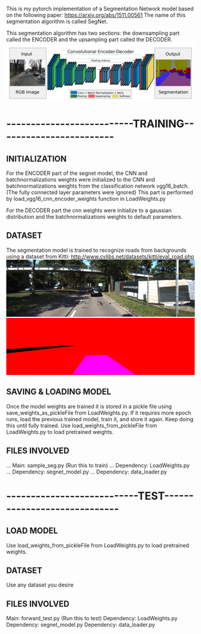 This is my pytorch implementation of a Segmentation Network model based on the following paper:
https://arxiv.org/abs/1511.00561  The name of this segmentation algorithm is called SegNet.

This segmentation algorithm has two sections: the downsampling part called the ENCODER and the upsampling part called the DECODER.
![alt text](README_Images/Segnet.png "Description goes here")

# --------------------------TRAINING------------------------

## INITIALIZATION

For the ENCODER part of the segnet model, the CNN and batchnormalizations weights were initialized to the CNN and
batchnormalizations weights from the classification network vgg16_batch. (The fully connected layer parameters were ignored)
This part is performed by load_vgg16_cnn_encoder_weights function in LoadWeights.py

For the DECODER part the cnn weights were initialize to a gaussian distribution and the batchnormalizations weights to default
parameters. 

## DATASET

The segmentation model is trained to recognize roads from backgrounds using a dataset from Kitti:
http://www.cvlibs.net/datasets/kitti/eval_road.php
![alt text](README_Images/um_000006.png "Description goes here")
![alt text](README_Images/um_lane_000006.png "Description goes here")

## SAVING & LOADING MODEL
Once the model weights are trained it is stored in a pickle file using save_weights_as_pickleFile from LoadWeights.py. If it requires
more epoch runs, load the previous trained model, train it, and store it again. Keep doing this until fully trained. Use
load_weights_from_pickleFile from LoadWeights.py to load pretrained weights.

## FILES INVOLVED
... Main: sample_seg.py (Run this to train)
... Dependency: LoadWeights.py
... Dependency: segnet_model.py
... Dependency: data_loader.py

# ---------------------------TEST-----------------------------

## LOAD MODEL
Use load_weights_from_pickleFile from LoadWeights.py to load pretrained weights.

## DATASET
Use any dataset you desire

## FILES INVOLVED
Main: forward_test.py (Run this to test)
Dependency: LoadWeights.py
Dependency: segnet_model.py
Dependency: data_loader.py


